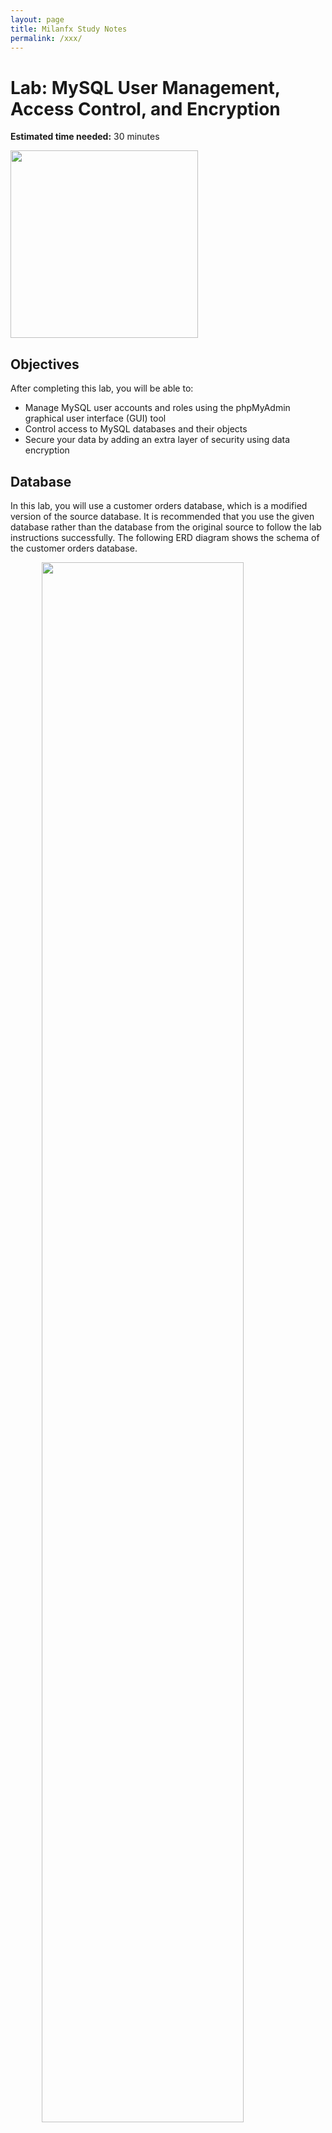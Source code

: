 ```yaml
---
layout: page
title: Milanfx Study Notes
permalink: /xxx/
---
```



# Lab: MySQL User Management, Access Control, and Encryption

**Estimated time needed:** 30 minutes

<img src="https://cf-courses-data.s3.us.cloud-object-storage.appdomain.cloud/assets/logos/SN_web_lightmode.png" width="300">

## Objectives

After completing this lab, you will be able to:
- Manage MySQL user accounts and roles using the phpMyAdmin graphical user interface (GUI) tool
- Control access to MySQL databases and their objects
- Secure your data by adding an extra layer of security using data encryption

## Database

In this lab, you will use a customer orders database, which is a modified version of the source database. It is recommended that you use the given database rather than the database from the original source to follow the lab instructions successfully.
The following ERD diagram shows the schema of the customer orders database.

<img src="https://cf-courses-data.s3.us.cloud-object-storage.appdomain.cloud/acT-IEy7UHJyGxp8UXNNrQ/1.png" style="width:80%;display:block;margin:auto;margin-bottom:.5cm"/>

# Exercise 1: Manage MySQL user accounts and roles

In this exercise, you will learn how to manage MySQL user accounts and roles using phpMyAdmin.
User management is the process of controlling which users are allowed to connect to the MySQL server and what permissions they have on each database. phpMyAdmin does not handle user management; rather, it passes the username and password on to MySQL, which then determines whether a user is permitted to perform a particular action. Within phpMyAdmin, administrators have full control over creating users, viewing and editing privileges for existing users, and removing users.

## Task 1

1. Go to **Skills Network Toolbox** by clicking the following icon from the side-by-side launched Cloud IDE.
2. From the **Databases** drop-down menu, click **MySQL** to open the MySQL service session tab.
3. Click the **Create** button and wait until the MySQL service session gets launched.

<img src="https://cf-courses-data.s3.us.cloud-object-storage.appdomain.cloud/-FKNlgJAMBckyNsPIAKKXA/2.jpg" style="width:80%;display:block;margin:auto;margin-bottom:.5cm"/>

The MySQL server will take a few moments to start. Once it is ready, you will see the green \"Active\" label at the top of the window.

<img src="https://cf-courses-data.s3.us.cloud-object-storage.appdomain.cloud/2u_5v_wz-GN3EpQUpgQmQg/3-.png" style="width:80%;display:block;margin:auto;margin-bottom:.5cm"/>

4. Whenever you are required to enter your MySQL service session password from the MySQL service session tab at any step of the lab, copy the password by clicking on the small copy button on the right of the password block. Paste the password into the terminal using **Ctrl + V** (Mac: ⌘ + V), and press **Enter** on the keyboard. For security reasons, you will not see the password as it is entered on the terminal.

## Task 2

1. Click **phpMyAdmin** button from the mysql service session tab. You will see the phpMyAdmin GUI tool.

<img src="https://cf-courses-data.s3.us.cloud-object-storage.appdomain.cloud/W-cTbrqqky1nzhc2IeJCgw/4.jpg" style="width:80%;display:block;margin:auto;margin-bottom:.5cm"/>

2. In the tree view, click **New** to create a new empty database. Then, enter **customerorders** as the name of the database and click **Create**.

<img src="https://cf-courses-data.s3.us.cloud-object-storage.appdomain.cloud/Ncl2Q9-57saChyFkbpxg3A/5.jpg" style="width:80%;display:block;margin:auto;margin-bottom:.5cm"/>

3. Go to the **Import** tab. Upload the following SQL script file using the **Choose File** button (first, right-click this [SQL script file](https://cf-courses-data.s3.us.cloud-object-storage.appdomain.cloud/jkG6RB4UjneuW3M21S_wcw/customerorders%20-1-.sql "SQL script file") to download it to your local computer storage). Then click the **Import** button at the bottom. You will be notified when the import is successfully finished. Click the **Home** icon.


<img src="https://cf-courses-data.s3.us.cloud-object-storage.appdomain.cloud/6LoOCPt1dFLt8XXuNJkUFA/6-.png" style="width:80%;display:block;margin:auto;margin-bottom:.5cm"/>

<img src="https://cf-courses-data.s3.us.cloud-object-storage.appdomain.cloud/32tZ-8wRx_kX6TRSYbnFVw/7-.png" style="width:80%;display:block;margin:auto;margin-bottom:.5cm"/>

<img src="https://cf-courses-data.s3.us.cloud-object-storage.appdomain.cloud/NzdexL0ShP8_cITanmETOw/7--.png" style="width:80%;display:block;margin:auto;margin-bottom:.5cm"/>

<img src="https://cf-courses-data.s3.us.cloud-object-storage.appdomain.cloud/dqaHrdmQcbBMR0KrjZP58w/8-.png" style="width:80%;display:block;margin:auto;margin-bottom:.5cm"/>


4. Now, you will create a user account with the custom role \"sales_rep.\" sales_rep role will have access to limited tables. Go to the **User accounts** tab and click **Add user account**.

<img src="https://cf-courses-data.s3.us.cloud-object-storage.appdomain.cloud/iZ9rLo-YCL-F4PmFsjg46A/9.png" style="width:80%;display:block;margin:auto;margin-bottom:.5cm"/>


<img src="https://cf-courses-data.s3.us.cloud-object-storage.appdomain.cloud/ghfn21YMT7guEgLXW_JmXw/10.jpg" style="width:80%;display:block;margin:auto;margin-bottom:.5cm"/>

5. Fill in the Login Information as shown in the following image (enter your own password). Under Global privileges, click select option SELECT, INSERT, UPDATE under Data. Scroll down and click **Go**.

<img src="https://cf-courses-data.s3.us.cloud-object-storage.appdomain.cloud/ZPbgyc_jMI0EfoTuWEo_kg/11-.png" style="width:80%;display:block;margin:auto;margin-bottom:.5cm"/>

<img src="https://cf-courses-data.s3.us.cloud-object-storage.appdomain.cloud/cgkdoU9oMLboalV7ITMM0A/12-.png" style="width:80%;display:block;margin:auto;margin-bottom:.5cm"/>

6. You have successfully created a user account with appropriate privileges.

<img src="https://cf-courses-data.s3.us.cloud-object-storage.appdomain.cloud/oDDpw-yIWZ8QTkq7q2aZaA/13-.png" style="width:80%;display:block;margin:auto;margin-bottom:.5cm"/>

# Exercise 2: Control access to MySQL databases and their objects

In this exercise, you will learn how to control access to MySQL databases and their objects.

1. Making an exception to the user definition of the sales_rep role you created earlier, you will modify the privileges of this user. You will remove access to payments tables to sales_rep user and restrict sales_rep from updating all the other columns except the column creditLimit of the table customers of the database customerorders.
Go to **Home > User accounts** tab. Click the **Edit privileges** option of the **sales_rep** user name.

<img src="https://cf-courses-data.s3.us.cloud-object-storage.appdomain.cloud/k98LVQGgLXE3h9NhVAZoXg/14-.png" style="width:80%;display:block;margin:auto;margin-bottom:.5cm"/>

2. Under **Database** sub-tab, select **customerorders** database and click **Go**.

<img src="https://cf-courses-data.s3.us.cloud-object-storage.appdomain.cloud/0iIfoMUD2KFNLdQ0uw5msA/15-.png" style="width:80%;display:block;margin:auto;margin-bottom:.5cm"/>

3. Under **Database-specific privileges**, select SELECT, INSERT, and UPDATE options and click **Go** at the bottom.

<img src="https://cf-courses-data.s3.us.cloud-object-storage.appdomain.cloud/T3GMSRGAM66ZMGO8TdefBg/16-.png" style="width:80%;display:block;margin:auto;margin-bottom:.5cm"/>

4. Switch to **Table** sub-tab. Select the **table** payments from the drop-down menu and click **Go**.

<img src="https://cf-courses-data.s3.us.cloud-object-storage.appdomain.cloud/W5RFMrbIZ9bMaog_QJ6kig/16--.png" style="width:80%;display:block;margin:auto;margin-bottom:.5cm"/>

5. Click None option under all sections of SELECT, INSERT, UPDATE, REFERENCES and click **Go**.

<img src="https://cf-courses-data.s3.us.cloud-object-storage.appdomain.cloud/Z3ZiM1tKxtJVtsLaeRhWZQ/16---.png" style="width:80%;display:block;margin:auto;margin-bottom:.5cm"/>

6. As a practice exercise perform steps to remove access to employees, offices tables for **sales_rep** user.

7. Switch to **Table** sub-tab. Select the table **customers** from the drop-down menu and click **Go**.

<img src="https://cf-courses-data.s3.us.cloud-object-storage.appdomain.cloud/WlGEuK3Pj8RdtMLUm8M_yw/17-.png" style="width:80%;display:block;margin:auto;margin-bottom:.5cm"/>

8. Under **Table-specific privileges**, configure all the SQL commands and their custom access to the columns of the table customers. Then click **Go**. Such table-specific privilege configuration will restrict **sales_rep** from updating all the other columns except the column **creditLimit** of the table **customers** of the database **customerorders**.

<img src="https://cf-courses-data.s3.us.cloud-object-storage.appdomain.cloud/dfLXMenqhVycAM6t1mcotA/18-.png" style="width:80%;display:block;margin:auto;margin-bottom:.5cm"/>

<img src="https://cf-courses-data.s3.us.cloud-object-storage.appdomain.cloud/cOzW7RhlK4h604-0kaGNuA/19.jpg" style="width:80%;display:block;margin:auto;margin-bottom:.5cm"/>

9. As a practice exercise restrict access to update product table \"buyPrice\" column by sales_rep user.

# Exercise 3: Secure data using encryption

In this exercise, you will learn how to secure your data by adding an extra layer of security using data encryption. Certain parts of your database may contain sensitive information that should not be stored in plain text. This is where encryption comes in.

You will implement encryption and decryption of a column in the customerorders database using the official AES (Advanced Encryption Standard) algorithm. AES is a symmetric encryption where the same key is used to encrypt and decrypt the data. The AES standard permits various key lengths. By default, a key length of 128 bits is used. Key lengths of 196 or 256 bits can be used. The key length is a trade-off between performance and security. 


1. Click the **MySQL CLI** button from the mysql service session tab.

<img src="https://cf-courses-data.s3.us.cloud-object-storage.appdomain.cloud/ITACT7Oo0SwCOOe6W11idA/20.jpg" style="width:80%;display:block;margin:auto;margin-bottom:.5cm"/>

2. First, you will need to hash your passphrase (consider your passphrase is **My secret passphrase**) with a specific hash length (consider your hash length is **512**) using a hash function (here you will use the hash function from **SHA-2** family). It is good practice to hash the passphrase you use since storing the passphrase in plaintext is a significant security vulnerability. Use the following command in the terminal to use the SHA2 algorithm to hash your passphrase and assign it to the variable key_str:

```
SET @key_str = SHA2('My secret passphrase', 512);
```

3. Now, let\'s take a look at the customerorders database. First, you will connect to the database by entering the following command in the CLI:

```
USE customerorders;
```

4. Next, let\'s take a quick look at the customers table in our database with the following command.
```
SELECT * FROM customers LIMIT 5;
```

<img src="https://cf-courses-data.s3.us.cloud-object-storage.appdomain.cloud/L06n882eXcMm9uISK9zTcg/21.jpg" style="width:80%;display:block;margin:auto;margin-bottom:.5cm"/>

For demonstration purposes, suppose that the last column in the table, labelled addressLine1, contains sensitive data; storing such sensitive data in plain text is an enormous security concern, so let\'s go ahead and encrypt that column.

5. To encrypt the addressLine1 column, you will first convert the data in the column into binary byte strings of length 255 by entering the following command into the CLI.

```
ALTER TABLE customers MODIFY COLUMN addressLine1 varbinary(255);
```

<img src="https://cf-courses-data.s3.us.cloud-object-storage.appdomain.cloud/VpPyQTW8lZkNhQtZ-6o-0g/22.jpg" style="width:80%;display:block;margin:auto;margin-bottom:.5cm"/>

6. Now, to encrypt the addressLine1 column, execute the following command using the AES encryption standard and our hashed passphrase.

```
UPDATE customers SET addressLine1  = AES_ENCRYPT(addressLine1 , @key_str);
```
<img src="https://cf-courses-data.s3.us.cloud-object-storage.appdomain.cloud/iS0xgzxmLrEt3X8maax33w/23.jpg" style="width:80%;display:block;margin:auto;margin-bottom:.5cm"/>

7. Let\'s go ahead and see if the column was successfully encrypted by taking another look at the customers table. Run the same command as in step 4.

```
SELECT * FROM customers LIMIT 5;
```

<img src="https://cf-courses-data.s3.us.cloud-object-storage.appdomain.cloud/kmFTJ2lwHMUOdhgbJFsntA/24.jpg" style="width:80%;display:block;margin:auto;margin-bottom:.5cm"/>

8. The supposedly sensitive data is now encrypted and secured from prying eyes. However, we should still have a way to access the encrypted data when needed. To do this, we use the AES_DECRYPT command, and since AES is symmetric, we use the same key for both encryption and decryption. In our case, recall that the key was a passphrase, which was hashed and stored in the variable key_str. Suppose we need to access the sensitive data in that column. We can do so by entering the following command in the CLI:

```
SELECT cast(AES_DECRYPT(addressLine1 , @key_str) as char(255)) FROM customers;
```

<img src="https://cf-courses-data.s3.us.cloud-object-storage.appdomain.cloud/vLD6t2OTiDLnuYqPGFhWtA/25.jpg" style="width:80%;display:block;margin:auto;margin-bottom:.5cm"/>

9. As a practice exercise you need to encrypt/decrypt cardNumber column in the payments table.

## Summary

Congratulations! In this lab, you learned how to manage MySQL user accounts and roles using the phpMyAdmin graphical user interface (GUI) tool. You also learned how to control access to MySQL databases and their objects. Finally, you learned how to secure your data, adding an extra layer of security using data encryption.
